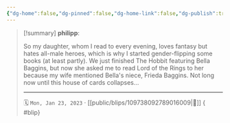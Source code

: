 ```yaml
---
{"dg-home":false,"dg-pinned":false,"dg-home-link":false,"dg-publish":true,"tags":["dgblip"],"disabled rules":["yaml-title","yaml-title-alias","file-name-heading"],"title":"philipp on mastodon @ 2023-01-23","created-date":"2023-01-23T10:40:09","id":109738092789016020,"updated-date":"2025-05-02T08:50:43","dg-path":"blips/109738092789016009.md","permalink":"/blips/109738092789016009/","dgPassFrontmatter":true}
---
```


> [!summary] **philipp**:
>
> So my daughter, whom I read to every evening, loves fantasy but hates all-male heroes, which is why I started gender-flipping some books (at least partly). We just finished The Hobbit featuring Bella Baggins, but now she asked me to read Lord of the Rings to her because my wife mentioned Bella's niece, Frieda Baggins. Not long now until this house of cards collapses…
> - - -
>
> 🗓️ `Mon, Jan 23, 2023` · [[public/blips/109738092789016009\|🔗]]
{ #blip}

